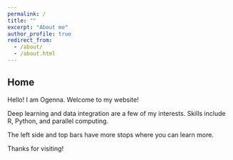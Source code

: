 ```yaml
---
permalink: /
title: ""
excerpt: "About me"
author_profile: true
redirect_from: 
  - /about/
  - /about.html
---
```


Home
--

Hello! I am Ogenna. Welcome to my website! 

Deep learning and data integration are a few of my interests. Skills include R, Python, and parallel computing.

The left side and top bars have more stops where you can learn more.

Thanks for visiting!



